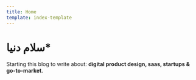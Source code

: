 ```yaml
---
title: Home
template: index-template
---
```

# سلام دنیا*

Starting this blog to write about: **digital product design, saas, startups & go-to-market**.